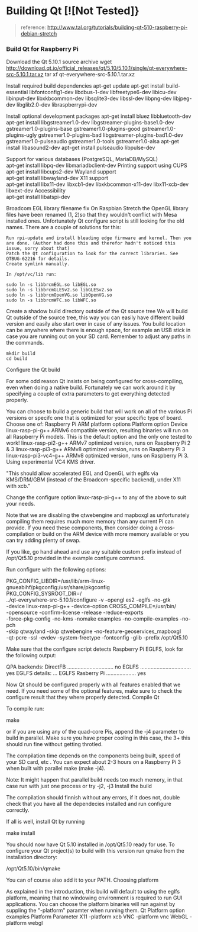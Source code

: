 # Building Qt  [![Not Tested]}
>reference: http://www.tal.org/tutorials/building-qt-510-raspberry-pi-debian-stretch

### Build Qt for Raspberry Pi
Download the Qt 5.10.1 source archive
    wget http://download.qt.io/official_releases/qt/5.10/5.10.1/single/qt-everywhere-src-5.10.1.tar.xz
    tar xf qt-everywhere-src-5.10.1.tar.xz

Install required build dependencies
    apt-get update
    apt-get install build-essential libfontconfig1-dev libdbus-1-dev libfreetype6-dev libicu-dev libinput-dev                   libxkbcommon-dev libsqlite3-dev libssl-dev libpng-dev libjpeg-dev libglib2.0-dev libraspberrypi-dev

Install optional development packages
    apt-get install bluez libbluetooth-dev
    apt-get install libgstreamer1.0-dev libgstreamer-plugins-base1.0-dev gstreamer1.0-plugins-base gstreamer1.0-plugins-good gstreamer1.0-plugins-ugly gstreamer1.0-plugins-bad libgstreamer-plugins-bad1.0-dev gstreamer1.0-pulseaudio gstreamer1.0-tools gstreamer1.0-alsa
    apt-get install libasound2-dev
    apt-get install pulseaudio libpulse-dev

Support for various databases (PostgreSQL, MariaDB/MySQL) 	
    apt-get install libpq-dev libmariadbclient-dev
Printing support using CUPS
    apt-get install libcups2-dev
Wayland support 	
    apt-get install libwayland-dev
X11 support 	
    apt-get install libx11-dev libxcb1-dev libxkbcommon-x11-dev libx11-xcb-dev libxext-dev
Accessibility 	
    apt-get install libatspi-dev

Broadcom EGL library filename fix
On Raspbian Stretch the OpenGL library files have been renamed (1, 2)so that they wouldn't conflict with Mesa installed ones. Unfortunately Qt configure script is still looking for the old names. There are a couple of solutions for this:

    Run rpi-update and install bleading edge firmware and kernel. Then you are done. (Author had done this and therefor hadn't noticed this issue, sorry about that)
    Patch the Qt configuration to look for the correct libraries. See QTBUG-62216 for details.
    Create symlink manually.

    In /opt/vc/lib run:

    sudo ln -s libbrcmEGL.so libEGL.so
    sudo ln -s libbrcmGLESv2.so libGLESv2.so
    sudo ln -s libbrcmOpenVG.so libOpenVG.so
    sudo ln -s libbrcmWFC.so libWFC.so

Create a shadow build directory outside of the Qt source tree
We will build Qt outside of the source tree, this way you can easily have different build version and easily also start over in case of any issues. You build location can be anywhere where there is enough space, for example an USB stick in case you are running out on your SD card. Remember to adjust any paths in the commands.

    mkdir build
    cd build

Configure the Qt build

For some odd reason Qt insists on being configured for cross-compiling, even when doing a native build. Fortunately we can work around it by specifying a couple of extra parameters to get everything detected properly.

You can choose to build a generic build that will work on all of the various Pi versions or specifc one that is optimized for your specific type of board. Choose one of:
Raspberry Pi ARM platform options Platform option 	Device
linux-rasp-pi-g++ 	ARMv6 compatible version, resulting binaries will run on all Raspberry Pi models. This is the default option and the only one tested to work!
linux-rasp-pi2-g++ 	ARMv7 optimized version, runs on Raspberry Pi 2 & 3
linux-rasp-pi3-g++ 	ARMv8 optimized version, runs on Raspberry Pi 3
linux-rasp-pi3-vc4-g++ 	ARMv8 optimized version, runs on Raspberry Pi 3. Using experimental VC4 KMS driver.

"This should allow accelerated EGL and OpenGL with eglfs via KMS/DRM/GBM (instead of the Broadcom-specific backend), under X11 with xcb."

Change the configure option linux-rasp-pi-g++ to any of the above to suit your needs.

Note that we are disabling the qtwebengine and mapboxgl as unfortunately compiling them requires much more memory than any current Pi can provide. If you need these components, then consider doing a cross-compilation or build on the ARM device with more memory available or you can try adding plenty of swap.

If you like, go hand ahead and use any suitable custom prefix instead of /opt/Qt5.10 provided in the example configure command.

Run configure with the following options:

PKG_CONFIG_LIBDIR=/usr/lib/arm-linux-gnueabihf/pkgconfig:/usr/share/pkgconfig \
PKG_CONFIG_SYSROOT_DIR=/ \
../qt-everywhere-src-5.10.1/configure -v -opengl es2 -eglfs -no-gtk \
-device linux-rasp-pi-g++ -device-option CROSS_COMPILE=/usr/bin/ \
-opensource -confirm-license -release -reduce-exports \
-force-pkg-config -no-kms -nomake examples -no-compile-examples -no-pch \
-skip qtwayland -skip qtwebengine -no-feature-geoservices_mapboxgl \
-qt-pcre -ssl -evdev -system-freetype -fontconfig -glib -prefix /opt/Qt5.10

Make sure that the configure script detects Raspberry Pi EGLFS, look for the following output:

QPA backends:
  DirectFB ............................... no
  EGLFS .................................. yes
  EGLFS details:
...
    EGLFS Rasberry Pi .................... yes

Now Qt should be configured properly with all features enabled that we need. If you need some of the optional features, make sure to check the configure result that they where properly detected.
Compile Qt

To compile run:

make

or if you are using any of the quad-core Pis, append the -j4 parameter to build in parallel. Make sure you have proper cooling in this case, the 3+ this should run fine without getting throtled.

The compilation time depends on the components being built, speed of your SD card, etc . You can expect about 2-3 hours on a Raspberry Pi 3 when built with parallel make (make -j4).

Note: It might happen that parallel build needs too much memory, in that case run with just one process or try -j2, -j3
Install the build

The compilation should finnish without any errors, if it does not, double check that you have all the dependecies installed and run configure correctly.

If all is well, install Qt by running

make install

You should now have Qt 5.10 installed in /opt/Qt5.10 ready for use. To configure your Qt project(s) to build with this version run qmake from the installation directory:

/opt/Qt5.10/bin/qmake

You can of course also add it to your PATH.
Choosing platform

As explained in the introduction, this build will default to using the eglfs platform, meaning that no windowing environment is required to run GUI applications. You can choose the platform binaries will run against by suppling the "-platform" paramter when running them.
Qt Platform option examples Platform 	Parameter
X11 	-platform xcb
VNC 	-platform vnc
WebGL 	-platform webgl
